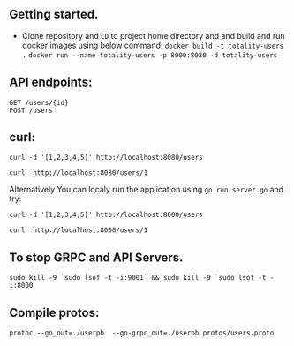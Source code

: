 
## Getting started.

* Clone repository and `CD` to project home directory and and build and run docker images using 
    below command:
    ```docker build -t totality-users .```
    ```docker run --name totality-users -p 8000:8080 -d totality-users```


## API endpoints:
    GET /users/{id}
    POST /users


## curl:
    curl -d '[1,2,3,4,5]' http://localhost:8080/users

    curl  http://localhost:8080/users/1



Alternatively You can localy run the application using `go run server.go` and try:

    curl -d '[1,2,3,4,5]' http://localhost:8000/users

    curl  http://localhost:8000/users/1


## To stop GRPC and API Servers.

````sudo kill -9 `sudo lsof -t -i:9001` && sudo kill -9 `sudo lsof -t -i:8000````

## Compile protos:
```protoc --go_out=./userpb  --go-grpc_out=./userpb protos/users.proto```

